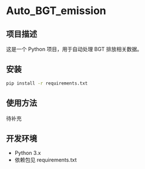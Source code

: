 # Auto_BGT_emission

## 项目描述

这是一个 Python 项目，用于自动处理 BGT 排放相关数据。

## 安装

```bash
pip install -r requirements.txt
```

## 使用方法

待补充

## 开发环境

- Python 3.x
- 依赖包见 requirements.txt
